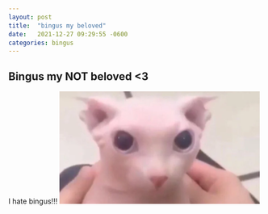 ```yaml
---
layout: post
title:  "bingus my beloved"
date:   2021-12-27 09:29:55 -0600
categories: bingus
---
```


## Bingus my NOT beloved <3
I hate bingus!!!
![bingus](/assets/images/bingus.png)